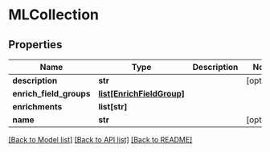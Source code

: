 # MLCollection

## Properties
Name | Type | Description | Notes
------------ | ------------- | ------------- | -------------
**description** | **str** |  | [optional] 
**enrich_field_groups** | [**list[EnrichFieldGroup]**](EnrichFieldGroup.md) |  | 
**enrichments** | **list[str]** |  | 
**name** | **str** |  | [optional] 

[[Back to Model list]](../README.md#documentation-for-models) [[Back to API list]](../README.md#documentation-for-api-endpoints) [[Back to README]](../README.md)


